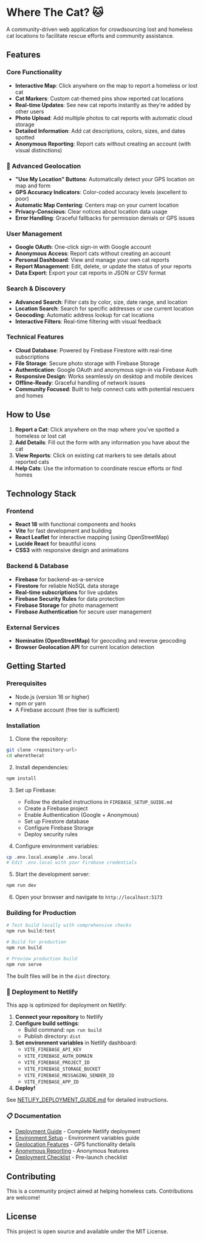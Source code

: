 # Where The Cat? 🐱

A community-driven web application for crowdsourcing lost and homeless cat locations to facilitate rescue efforts and community assistance.

## Features

### Core Functionality
- **Interactive Map**: Click anywhere on the map to report a homeless or lost cat
- **Cat Markers**: Custom cat-themed pins show reported cat locations
- **Real-time Updates**: See new cat reports instantly as they're added by other users
- **Photo Upload**: Add multiple photos to cat reports with automatic cloud storage
- **Detailed Information**: Add cat descriptions, colors, sizes, and dates spotted
- **Anonymous Reporting**: Report cats without creating an account (with visual distinctions)

### 📍 Advanced Geolocation
- **"Use My Location" Buttons**: Automatically detect your GPS location on map and form
- **GPS Accuracy Indicators**: Color-coded accuracy levels (excellent to poor)
- **Automatic Map Centering**: Centers map on your current location
- **Privacy-Conscious**: Clear notices about location data usage
- **Error Handling**: Graceful fallbacks for permission denials or GPS issues

### User Management
- **Google OAuth**: One-click sign-in with Google account
- **Anonymous Access**: Report cats without creating an account
- **Personal Dashboard**: View and manage your own cat reports
- **Report Management**: Edit, delete, or update the status of your reports
- **Data Export**: Export your cat reports in JSON or CSV format

### Search & Discovery
- **Advanced Search**: Filter cats by color, size, date range, and location
- **Location Search**: Search for specific addresses or use current location
- **Geocoding**: Automatic address lookup for cat locations
- **Interactive Filters**: Real-time filtering with visual feedback

### Technical Features
- **Cloud Database**: Powered by Firebase Firestore with real-time subscriptions
- **File Storage**: Secure photo storage with Firebase Storage
- **Authentication**: Google OAuth and anonymous sign-in via Firebase Auth
- **Responsive Design**: Works seamlessly on desktop and mobile devices
- **Offline-Ready**: Graceful handling of network issues
- **Community Focused**: Built to help connect cats with potential rescuers and homes

## How to Use

1. **Report a Cat**: Click anywhere on the map where you've spotted a homeless or lost cat
2. **Add Details**: Fill out the form with any information you have about the cat
3. **View Reports**: Click on existing cat markers to see details about reported cats
4. **Help Cats**: Use the information to coordinate rescue efforts or find homes

## Technology Stack

### Frontend
- **React 18** with functional components and hooks
- **Vite** for fast development and building
- **React Leaflet** for interactive mapping (using OpenStreetMap)
- **Lucide React** for beautiful icons
- **CSS3** with responsive design and animations

### Backend & Database
- **Firebase** for backend-as-a-service
- **Firestore** for reliable NoSQL data storage
- **Real-time subscriptions** for live updates
- **Firebase Security Rules** for data protection
- **Firebase Storage** for photo management
- **Firebase Authentication** for secure user management

### External Services
- **Nominatim (OpenStreetMap)** for geocoding and reverse geocoding
- **Browser Geolocation API** for current location detection

## Getting Started

### Prerequisites
- Node.js (version 16 or higher)
- npm or yarn
- A Firebase account (free tier is sufficient)

### Installation

1. Clone the repository:
```bash
git clone <repository-url>
cd wherethecat
```

2. Install dependencies:
```bash
npm install
```

3. Set up Firebase:
   - Follow the detailed instructions in `FIREBASE_SETUP_GUIDE.md`
   - Create a Firebase project
   - Enable Authentication (Google + Anonymous)
   - Set up Firestore database
   - Configure Firebase Storage
   - Deploy security rules

4. Configure environment variables:
```bash
cp .env.local.example .env.local
# Edit .env.local with your Firebase credentials
```

5. Start the development server:
```bash
npm run dev
```

6. Open your browser and navigate to `http://localhost:5173`

### Building for Production

```bash
# Test build locally with comprehensive checks
npm run build:test

# Build for production
npm run build

# Preview production build
npm run serve
```

The built files will be in the `dist` directory.

### 🚀 Deployment to Netlify

This app is optimized for deployment on Netlify:

1. **Connect your repository** to Netlify
2. **Configure build settings**:
   - Build command: `npm run build`
   - Publish directory: `dist`
3. **Set environment variables** in Netlify dashboard:
   - `VITE_FIREBASE_API_KEY`
   - `VITE_FIREBASE_AUTH_DOMAIN`
   - `VITE_FIREBASE_PROJECT_ID`
   - `VITE_FIREBASE_STORAGE_BUCKET`
   - `VITE_FIREBASE_MESSAGING_SENDER_ID`
   - `VITE_FIREBASE_APP_ID`
4. **Deploy!**

See [NETLIFY_DEPLOYMENT_GUIDE.md](./NETLIFY_DEPLOYMENT_GUIDE.md) for detailed instructions.

### 📋 Documentation

- [Deployment Guide](./NETLIFY_DEPLOYMENT_GUIDE.md) - Complete Netlify deployment
- [Environment Setup](./ENVIRONMENT_SETUP.md) - Environment variables guide
- [Geolocation Features](./GEOLOCATION_IMPLEMENTATION.md) - GPS functionality details
- [Anonymous Reporting](./ANONYMOUS_REPORTING_IMPLEMENTATION.md) - Anonymous features
- [Deployment Checklist](./DEPLOYMENT_CHECKLIST.md) - Pre-launch checklist

## Contributing

This is a community project aimed at helping homeless cats. Contributions are welcome!

## License

This project is open source and available under the MIT License.
